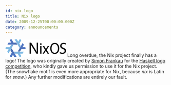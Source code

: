 ```yaml
---
id: nix-logo
title: Nix logo
date: 2009-12-25T00:00:00.000Z
category: announcements
---
```

 ![Nix logo](../../../assets/logo/nixos-lores.png) Long overdue, the Nix project finally has a logo! The logo was originally created by [Simon Frankau](http://arbitrary.name/) for the [Haskell logo competition](https://www.haskell.org/haskellwiki/Haskell_logos/New_logo_ideas), who kindly gave us permission to use it for the Nix project. (The snowflake motif is even more appropriate for Nix, because _nix_ is Latin for _snow_.) Any further modifications are entirely our fault.

